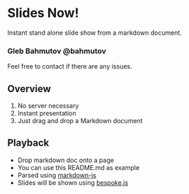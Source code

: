 # Slides Now!

Instant stand alone slide show from a markdown document.

### Gleb Bahmutov @bahmutov

Feel free to contact if there are any issues.

## Overview

1. No server necessary
2. Instant presentation
3. Just drag and drop a Markdown document

## Playback

* Drop markdown doc onto a page
* You can use this README.md as example
* Parsed using [markdown-js](https://github.com/evilstreak/markdown-js)
* Slides will be shown using [bespoke.js](https://github.com/markdalgleish/bespoke.js)